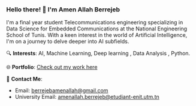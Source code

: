 ### Hello there! 👋 I'm Amen Allah Berrejeb

I'm a final year student Telecommunications engineering specializing in Data Science for Embedded Communications  at the National Engineering School of Tunis. With a keen interest in the world of Artificial Intelligence, I'm on a journey to delve deeper into AI subfields.

🔍 **Interests**: AI, Machine Learning, Deep learning , Data Analysis , Python.

🌐 **Portfolio**: [Check out my work here](https://amenallah.streamlit.app)

📧 **Contact Me**:
- Email: [berrejebamenallah@gmail.com](mailto:berrejebamenallah@gmail.com)
- University Email: [amenallah.berrejeb@etudiant-enit.utm.tn](mailto:amenallah.berrejeb@etudiant-enit.utm.tn)

